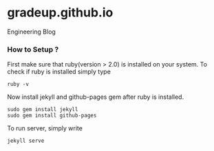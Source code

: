 # gradeup.github.io
Engineering Blog


### How to Setup ?

First make sure that ruby(version > 2.0) is installed on your system. To check if ruby is installed simply type

```
ruby -v
```

Now install jekyll and github-pages gem after ruby is installed.

```
sudo gem install jekyll
sudo gem install github-pages
```

To run server, simply write

```
jekyll serve
```
